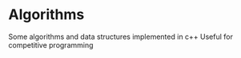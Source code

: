 # Algorithms
Some algorithms and data structures implemented in c++
Useful for competitive programming
